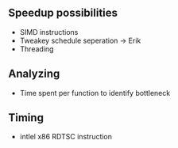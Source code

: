 ## Speedup possibilities
* SIMD instructions
* Tweakey schedule seperation -> Erik
* Threading

## Analyzing
* Time spent per function to identify bottleneck

## Timing
* intlel x86 RDTSC instruction